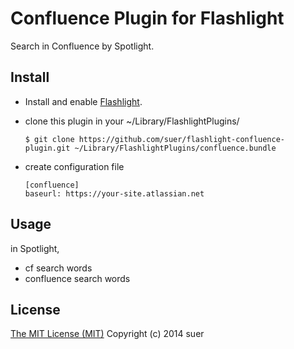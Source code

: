 Confluence Plugin for Flashlight
====================================

Search in Confluence by Spotlight.

Install
--------------

* Install and enable [Flashlight](https://github.com/nate-parrott/Flashlight/).
* clone this plugin in your ~/Library/FlashlightPlugins/

    ```
    $ git clone https://github.com/suer/flashlight-confluence-plugin.git ~/Library/FlashlightPlugins/confluence.bundle
    ```

* create configuration file

    ```
    [confluence]
    baseurl: https://your-site.atlassian.net
    ```

Usage
--------------

in Spotlight,

* cf search words
* confluence search words

License
-------------------------------
[The MIT License (MIT)](http://opensource.org/licenses/mit-license)
Copyright (c) 2014 suer
